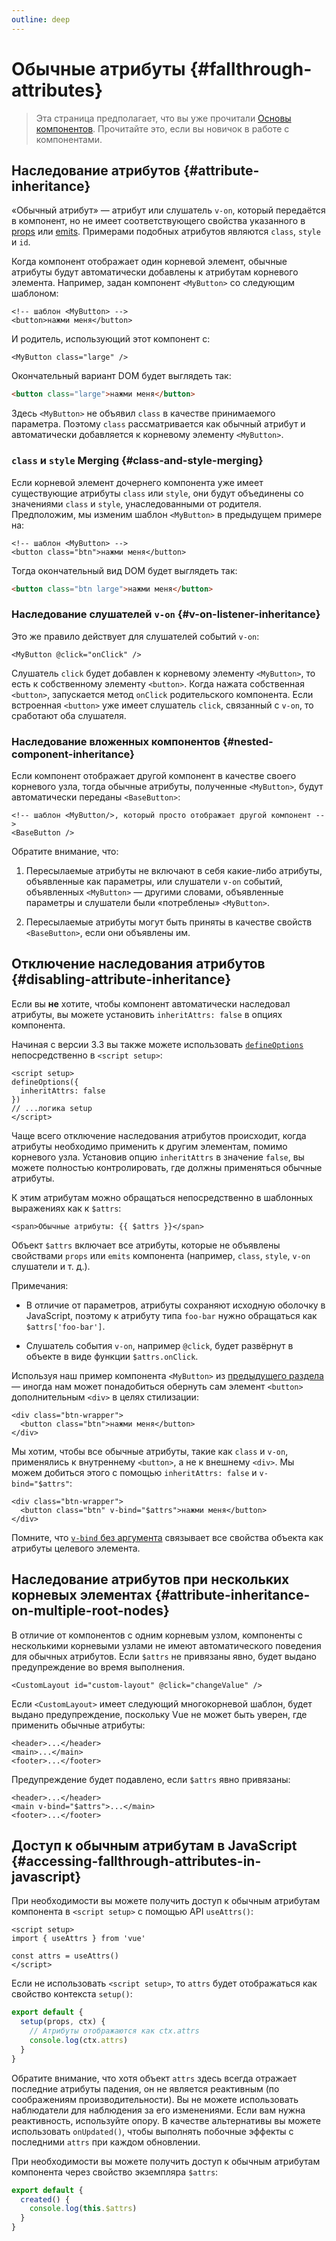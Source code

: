 ```yaml
---
outline: deep
---
```


# Обычные атрибуты {#fallthrough-attributes}

> Эта страница предполагает, что вы уже прочитали [Основы компонентов](/guide/essentials/component-basics). Прочитайте это, если вы новичок в работе с компонентами.

## Наследование атрибутов {#attribute-inheritance}

«Обычный атрибут» — атрибут или слушатель `v-on`, который передаётся в компонент, но не имеет соответствующего свойства указанного в [props](./props) или [emits](./events#declaring-emitted-events). Примерами подобных атрибутов являются `class`, `style` и `id`.

Когда компонент отображает один корневой элемент, обычные атрибуты будут автоматически добавлены к атрибутам корневого элемента. Например, задан компонент `<MyButton>` со следующим шаблоном:

```vue-html
<!-- шаблон <MyButton> -->
<button>нажми меня</button>
```

И родитель, использующий этот компонент с:

```vue-html
<MyButton class="large" />
```

Окончательный вариант DOM будет выглядеть так:

```html
<button class="large">нажми меня</button>
```

Здесь `<MyButton>` не объявил `class` в качестве принимаемого параметра. Поэтому `class` рассматривается как обычный атрибут и автоматически добавляется к корневому элементу `<MyButton>`.

### `class` и `style` Merging {#class-and-style-merging}

Если корневой элемент дочернего компонента уже имеет существующие атрибуты `class` или `style`, они будут объединены со значениями `class` и `style`, унаследованными от родителя. Предположим, мы изменим шаблон `<MyButton>` в предыдущем примере на:

```vue-html
<!-- шаблон <MyButton> -->
<button class="btn">нажми меня</button>
```

Тогда окончательный вид DOM будет выглядеть так:

```html
<button class="btn large">нажми меня</button>
```

### Наследование слушателей `v-on` {#v-on-listener-inheritance}

Это же правило действует для слушателей событий `v-on`:

```vue-html
<MyButton @click="onClick" />
```

Слушатель `click` будет добавлен к корневому элементу `<MyButton>`, то есть к собственному элементу `<button>`. Когда нажата собственная `<button>`, запускается метод `onClick` родительского компонента. Если встроенная `<button>` уже имеет слушатель `click`, связанный с `v-on`, то сработают оба слушателя.

### Наследование вложенных компонентов {#nested-component-inheritance}

Если компонент отображает другой компонент в качестве своего корневого узла, тогда обычные атрибуты, полученные `<MyButton>`, будут автоматически переданы `<BaseButton>`:

```vue-html
<!-- шаблон <MyButton/>, который просто отображает другой компонент -->
<BaseButton />
```

Обратите внимание, что:

1. Пересылаемые атрибуты не включают в себя какие-либо атрибуты, объявленные как параметры, или слушатели `v-on` событий, объявленных `<MyButton>` — другими словами, объявленные параметры и слушатели были «потреблены» `<MyButton>`.

2. Пересылаемые атрибуты могут быть приняты в качестве свойств `<BaseButton>`, если они объявлены им.

## Отключение наследования атрибутов {#disabling-attribute-inheritance}

Если вы **не** хотите, чтобы компонент автоматически наследовал атрибуты, вы можете установить `inheritAttrs: false` в опциях компонента.

<div class="composition-api">

Начиная с версии 3.3 вы также можете использовать [`defineOptions`](/api/sfc-script-setup#defineoptions) непосредственно в `<script setup>`:

```vue
<script setup>
defineOptions({
  inheritAttrs: false
})
// ...логика setup
</script>
```

</div>

Чаще всего отключение наследования атрибутов происходит, когда атрибуты необходимо применить к другим элементам, помимо корневого узла. Установив опцию `inheritAttrs` в значение `false`, вы можете полностью контролировать, где должны применяться обычные атрибуты.

К этим атрибутам можно обращаться непосредственно в шаблонных выражениях как к `$attrs`:

```vue-html
<span>Обычные атрибуты: {{ $attrs }}</span>
```

Объект `$attrs` включает все атрибуты, которые не объявлены свойствами `props` или `emits` компонента (например, `class`, `style`, `v-on` слушатели и т. д.).

Примечания:

- В отличие от параметров, атрибуты сохраняют исходную оболочку в JavaScript, поэтому к атрибуту типа `foo-bar` нужно обращаться как `$attrs['foo-bar']`.

- Слушатель события `v-on`, например `@click`, будет развёрнут в объекте в виде функции `$attrs.onClick`.

Используя наш пример компонента `<MyButton>` из [предыдущего раздела](#attribute-inheritance) — иногда нам может понадобиться обернуть сам элемент `<button>` дополнительным `<div>` в целях стилизации:

```vue-html
<div class="btn-wrapper">
  <button class="btn">нажми меня</button>
</div>
```

Мы хотим, чтобы все обычные атрибуты, такие как `class` и `v-on`, применялись к внутреннему `<button>`, а не к внешнему `<div>`. Мы можем добиться этого с помощью `inheritAttrs: false` и `v-bind="$attrs"`:

```vue-html{2}
<div class="btn-wrapper">
  <button class="btn" v-bind="$attrs">нажми меня</button>
</div>
```

Помните, что [`v-bind` без аргумента](/guide/essentials/template-syntax#dynamically-binding-multiple-attributes) связывает все свойства объекта как атрибуты целевого элемента.

## Наследование атрибутов при нескольких корневых элементах {#attribute-inheritance-on-multiple-root-nodes}

В отличие от компонентов с одним корневым узлом, компоненты с несколькими корневыми узлами не имеют автоматического поведения для обычных атрибутов. Если `$attrs` не привязаны явно, будет выдано предупреждение во время выполнения.

```vue-html
<CustomLayout id="custom-layout" @click="changeValue" />
```

Если `<CustomLayout>` имеет следующий многокорневой шаблон, будет выдано предупреждение, поскольку Vue не может быть уверен, где применить обычные атрибуты:

```vue-html
<header>...</header>
<main>...</main>
<footer>...</footer>
```

Предупреждение будет подавлено, если `$attrs` явно привязаны:

```vue-html{2}
<header>...</header>
<main v-bind="$attrs">...</main>
<footer>...</footer>
```

## Доступ к обычным атрибутам в JavaScript {#accessing-fallthrough-attributes-in-javascript}

<div class="composition-api">

При необходимости вы можете получить доступ к обычным атрибутам компонента в `<script setup>` с помощью API `useAttrs()`:

```vue
<script setup>
import { useAttrs } from 'vue'

const attrs = useAttrs()
</script>
```

Если не использовать `<script setup>`, то `attrs` будет отображаться как свойство контекста `setup()`:

```js
export default {
  setup(props, ctx) {
    // Атрибуты отображаются как ctx.attrs
    console.log(ctx.attrs)
  }
}
```

Обратите внимание, что хотя объект `attrs` здесь всегда отражает последние атрибуты падения, он не является реактивным (по соображениям производительности). Вы не можете использовать наблюдатели для наблюдения за его изменениями. Если вам нужна реактивность, используйте опору. В качестве альтернативы вы можете использовать `onUpdated()`, чтобы выполнять побочные эффекты с последними `attrs` при каждом обновлении.

</div>

<div class="options-api">

При необходимости вы можете получить доступ к обычным атрибутам компонента через свойство экземпляра `$attrs`:

```js
export default {
  created() {
    console.log(this.$attrs)
  }
}
```

</div>
